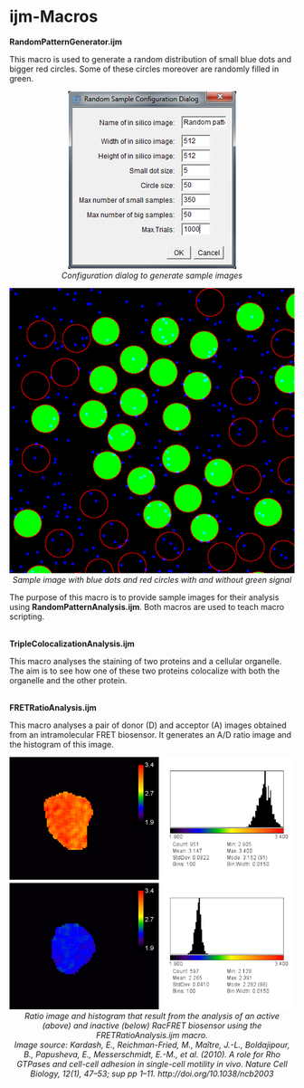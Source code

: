 # ijm-Macros

<b>RandomPatternGenerator.ijm</b>
<p>
  This macro is used to generate a random distribution of small blue dots and bigger red circles. Some of these circles moreover are randomly filled in green.
  <p align="center">
    <img src="https://github.com/manelbosch76/ijm-Macros/blob/master/Images/Random%20sample%20configuration%20dialog.png"/>
    <br>
    <i>Configuration dialog to generate sample images</i>
  </p>
  <p align="center">
    <img src="https://github.com/manelbosch76/ijm-Macros/blob/master/Images/Random%20sample.png"/>
    <br>
    <i>Sample image with blue dots and red circles with and without green signal</i>
    </br>
  </p>
  The purpose of this macro is to provide sample images for their analysis using <b>RandomPatternAnalysis.ijm</b>. Both macros are used to teach macro scripting.
</p>
<br>
<b>TripleColocalizationAnalysis.ijm</b>
<p>
  This macro analyses the staining of two proteins and a cellular organelle. The aim is to see how one of these two proteins colocalize with both the organelle and the other protein.
</p>
<br>
<b>FRETRatioAnalysis.ijm</b>
<p>
  This macro analyses a pair of donor (D) and acceptor (A) images obtained from an intramolecular FRET biosensor. It generates an A/D ratio image and the histogram of this image. 
  <p align="center">
    <img src="https://github.com/manelbosch76/ijm-Macros/blob/master/Images/FRETRatioAnalysis.png"/>
    <br>
    <i>Ratio image and histogram that result from the analysis of an active (above) and inactive (below) RacFRET biosensor using the FRETRatioAnalysis.ijm macro.
    <br>
      Image source: Kardash, E., Reichman-Fried, M., Maître, J.-L., Boldajipour, B., Papusheva, E., Messerschmidt, E.-M., et al. (2010). A role for Rho GTPases and cell-cell adhesion in single-cell motility in vivo. Nature Cell Biology, 12(1), 47–53; sup pp 1–11. http://doi.org/10.1038/ncb2003</i>
  </p>
</p>
